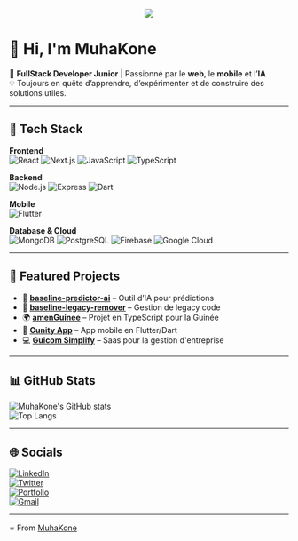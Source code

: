<p align="center">
  <img src="https://capsule-render.vercel.app/api?type=waving&color=0:6A11CB,100:2575FC&height=200&section=header&text=MuhaKone%20🚀&fontSize=50&fontColor=fff&animation=fadeIn"/>
</p>

# 👋 Hi, I'm MuhaKone  

🚀 **FullStack Developer Junior** | Passionné par le **web**, le **mobile** et l’**IA**  
💡 Toujours en quête d’apprendre, d’expérimenter et de construire des solutions utiles.  

---

## 🔧 Tech Stack

**Frontend**  
![React](https://img.shields.io/badge/-React-61DBFB?logo=react&logoColor=white&style=for-the-badge)
![Next.js](https://img.shields.io/badge/-Next.js-000?logo=next.js&logoColor=white&style=for-the-badge)
![JavaScript](https://img.shields.io/badge/-JavaScript-F7E017?logo=javascript&logoColor=black&style=for-the-badge)
![TypeScript](https://img.shields.io/badge/-TypeScript-007ACC?logo=typescript&logoColor=white&style=for-the-badge)

**Backend**  
![Node.js](https://img.shields.io/badge/-Node.js-3C873A?logo=node.js&logoColor=white&style=for-the-badge)
![Express](https://img.shields.io/badge/-Express-000?logo=express&logoColor=white&style=for-the-badge)
![Dart](https://img.shields.io/badge/-Dart-0175C2?logo=dart&logoColor=white&style=for-the-badge)

**Mobile**  
![Flutter](https://img.shields.io/badge/-Flutter-02569B?logo=flutter&logoColor=white&style=for-the-badge)

**Database & Cloud**  
![MongoDB](https://img.shields.io/badge/-MongoDB-47A248?logo=mongodb&logoColor=white&style=for-the-badge)
![PostgreSQL](https://img.shields.io/badge/-PostgreSQL-31648C?logo=postgresql&logoColor=white&style=for-the-badge)
![Firebase](https://img.shields.io/badge/-Firebase-FFCA28?logo=firebase&logoColor=black&style=for-the-badge)
![Google Cloud](https://img.shields.io/badge/-Google_Cloud-4285F4?logo=googlecloud&logoColor=white&style=for-the-badge)

---

## 📂 Featured Projects

- 🚦 **[baseline-predictor-ai](#)** – Outil d’IA pour prédictions  
- 🧹 **[baseline-legacy-remover](#)** – Gestion de legacy code  
- 🌍 **[amenGuinee](#)** – Projet en TypeScript pour la Guinée  
- 📱 **[Cunity App](#)** – App mobile en Flutter/Dart  
- 💻 **[Guicom Simplify](#)** – Saas pour la gestion d'entreprise 

---

## 📊 GitHub Stats

![MuhaKone's GitHub stats](https://github-readme-stats.vercel.app/api?username=MuhaKone&show_icons=true&theme=radical)  
![Top Langs](https://github-readme-stats.vercel.app/api/top-langs/?username=MuhaKone&layout=compact&theme=radical)

---

## 🌐 Socials

[![LinkedIn](https://img.shields.io/badge/-LinkedIn-0A66C2?logo=linkedin&logoColor=white&style=for-the-badge)](https://www.linkedin.com/in/condormohamed)  
[![Twitter](https://img.shields.io/badge/-Twitter-1DA1F2?logo=twitter&logoColor=white&style=for-the-badge)](https://twitter.com/condormoha)  
[![Portfolio](https://img.shields.io/badge/-Portfolio-000?logo=vercel&logoColor=white&style=for-the-badge)](https://your-portfolio-link.com)  
[![Gmail](https://img.shields.io/badge/-Gmail-EA4335?logo=gmail&logoColor=white&style=for-the-badge)](mailto:hawamamady21@gmail.com)  

---

⭐️ From [MuhaKone](https://github.com/MuhaKone)
